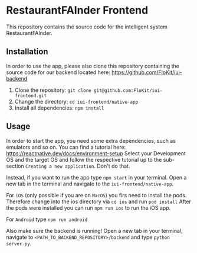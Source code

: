 # RestaurantFAInder Frontend

This repository contains the source code for the intelligent system RestaurantFAInder.

## Installation

In order to use the app, please also clone this repository containing the source code for our backend located here: https://github.com/FloKit/iui-backend

1. Clone the repository: `git clone git@github.com:FloKit/iui-frontend.git`
2. Change the directory: `cd iui-frontend/native-app`
3. Install all dependencies: `npm install`

## Usage

In order to start the app, you need some extra dependencies, such as emulators and so on.
You can find a tutorial here: https://reactnative.dev/docs/environment-setup
Select your Development OS and the target OS and follow the respective tutorial up to the sub-section `Creating a new application`.
Don't do that.

Instead, if you want to run the app type `npm start` in your terminal.
Open a new tab in the terminal and navigate to the `iui-frontend/native-app`.

For `iOS` (only possible if you are on `MacOS`) you firs need to install the pods. 
Therefore change into the ios directory via `cd ios` and run `pod install`
After the pods were installed you can run `npm run ios` to run the iOS app.

For `Android` type `npm run android`

Also make sure the backend is running!
Open a new tab in your terminal, navigate to `<PATH_TO_BACKEND_REPOSITORY>/backend` and type `python server.py`.
